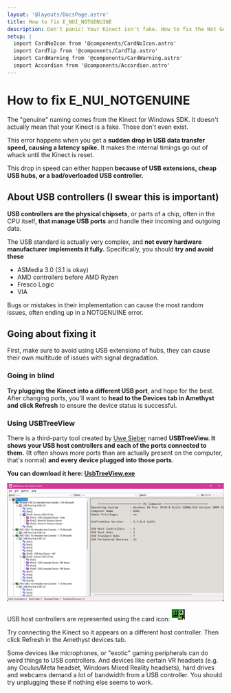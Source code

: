 ```yaml
---
layout: '@layouts/DocsPage.astro'
title: How to fix E_NUI_NOTGENUINE
description: Don't panic! Your Kinect isn't fake. How to fix the Not Genuine error on Xbox 360 Kinect
setup: | 
  import CardNoIcon from '@components/CardNoIcon.astro'
  import CardTip from '@components/CardTip.astro'
  import CardWarning from '@components/CardWarning.astro'
  import Accordion from '@components/Accordion.astro'
---
```

# How to fix E_NUI_NOTGENUINE
<CardWarning title="Don't panic, your Kinect isn't fake.">
The "genuine" naming comes from the Kinect for Windows SDK. It doesn't actually mean that your Kinect is a fake. Those don't even exist.
</CardWarning>

This error happens when you get a **sudden drop in USB data transfer speed, causing a latency spike.** It makes the internal timings go out of whack until the Kinect is reset.

This drop in speed can either happen **because of USB extensions, cheap USB hubs, or a bad/overloaded USB controller.**

## About USB controllers (I swear this is important)
**USB controllers are the physical chipsets**, or parts of a chip, often in the CPU itself, **that manage USB ports** and handle their incoming and outgoing data.

The USB standard is actually very complex, and **not every hardware manufacturer implements it fully.**
Specifically, you should **try and avoid these**
- <span title="ASSMedia">ASMedia</span> 3.0 (3.1 is okay)
- AMD controllers before AMD Ryzen
- Fresco Logic
- VIA

Bugs or mistakes in their implementation can cause the most random issues, often ending up in a NOTGENUINE error.

## Going about fixing it
First, make sure to avoid using USB extensions of hubs, they can cause their own multitude of issues with signal degradation.

### Going in blind
**Try plugging the Kinect into a different USB port**, and hope for the best. After changing ports, you'll want to **head to the Devices tab in Amethyst and click Refresh** to ensure the device status is successful.

### Using USBTreeView
There is a third-party tool created by [Uwe Sieber](https://www.uwe-sieber.de/english.html) named **USBTreeView. It shows your USB host controllers and each of the ports connected to them.** (It often shows more ports than are actually present on the computer, that's normal) **and every device plugged into those ports.**

**You can download it here: [UsbTreeView.exe](https://k2vr.tech/UsbTreeView.exe)**

![screenshot of usbtreeview](/en/img/usbtreeview.png)

USB host controllers are represented using the card icon: <img src="/shared/img/utv-card.png">

Try connecting the Kinect so it appears on a different host controller. Then click Refresh in the Amethyst devices tab.

<CardTip title="Conflicting or bandwidth-heavy devices">
Some devices like microphones, or "exotic" gaming peripherals can do weird things to USB controllers. And devices like certain VR headsets (e.g. any Oculus/Meta headset, Windows Mixed Reality headsets), hard drives and webcams demand a lot of bandwidth from a USB controller. You should try unplugging these if nothing else seems to work.
</CardTip>